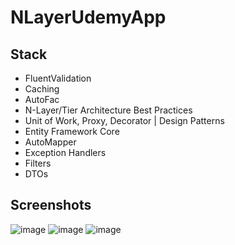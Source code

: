 # NLayerUdemyApp

## Stack
- FluentValidation
- Caching
- AutoFac
- N-Layer/Tier Architecture Best Practices
- Unit of Work, Proxy, Decorator | Design Patterns
- Entity Framework Core
- AutoMapper
- Exception Handlers
- Filters
- DTOs

## Screenshots
![image](https://github.com/durmazoguzhan/NLayerUdemyApp/assets/81313884/a0e91705-3fd7-4f44-bc8c-948e3bb69000)
![image](https://github.com/durmazoguzhan/NLayerUdemyApp/assets/81313884/ef344c44-8551-443c-bb22-9c7dd497426d)
![image](https://github.com/durmazoguzhan/NLayerUdemyApp/assets/81313884/8d48daba-2edd-4e6c-a451-51437e79d5ce)
